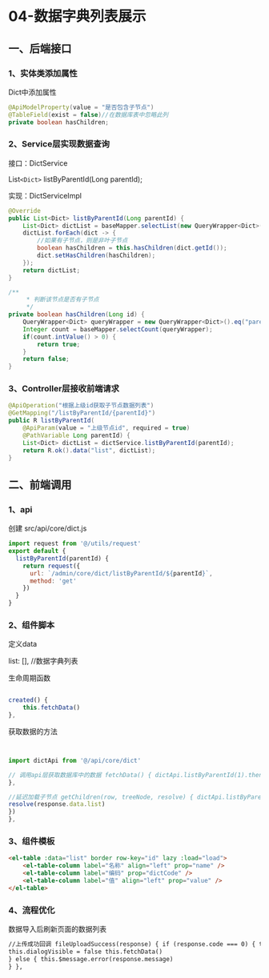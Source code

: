 # 04-数据字典列表展示

## 一、后端接口

### 1、实体类添加属性

Dict中添加属性

```java
@ApiModelProperty(value = "是否包含子节点")
@TableField(exist = false)//在数据库表中忽略此列
private boolean hasChildren;
```

### 2、Service层实现数据查询

接口：DictService

List`<Dict>` listByParentId(Long parentId);

实现：DictServiceImpl

```java
@Override
public List<Dict> listByParentId(Long parentId) {
    List<Dict> dictList = baseMapper.selectList(new QueryWrapper<Dict>().eq("parent_id", parentId));
    dictList.forEach(dict -> {
        //如果有子节点，则是非叶子节点
        boolean hasChildren = this.hasChildren(dict.getId());
        dict.setHasChildren(hasChildren);
    });
    return dictList;
}

/**
     * 判断该节点是否有子节点
     */
private boolean hasChildren(Long id) {
    QueryWrapper<Dict> queryWrapper = new QueryWrapper<Dict>().eq("parent_id", id);
    Integer count = baseMapper.selectCount(queryWrapper);
    if(count.intValue() > 0) {
        return true;
    }
    return false;
}
```

### 3、Controller层接收前端请求

```java
@ApiOperation("根据上级id获取子节点数据列表")
@GetMapping("/listByParentId/{parentId}")
public R listByParentId(
    @ApiParam(value = "上级节点id", required = true)
    @PathVariable Long parentId) {
    List<Dict> dictList = dictService.listByParentId(parentId);
    return R.ok().data("list", dictList);
}
```

## 二、前端调用

### 1、api

创建 src/api/core/dict.js

```js
import request from '@/utils/request'
export default {
  listByParentId(parentId) {
    return request({
      url: `/admin/core/dict/listByParentId/${parentId}`,
      method: 'get'
    })
  }
}
```

### 2、组件脚本

定义data

list: [], //数据字典列表

生命周期函数

```js

created() {
    this.fetchData()
},
```

获取数据的方法

```js


import dictApi from '@/api/core/dict'

// 调用api层获取数据库中的数据 fetchData() { dictApi.listByParentId(1).then(response => { this.list = response.data.list })
},

//延迟加载子节点 getChildren(row, treeNode, resolve) { dictApi.listByParentId(row.id).then(response => { //负责将子节点数据展示在展开的列表中  
resolve(response.data.list)
})
},
```

### 3、组件模板
```html
<el-table :data="list" border row-key="id" lazy :load="load">
    <el-table-column label="名称" align="left" prop="name" />
    <el-table-column label="编码" prop="dictCode" />
    <el-table-column label="值" align="left" prop="value" />
</el-table>
```

### 4、流程优化

数据导入后刷新页面的数据列表
```html
//上传成功回调 fileUploadSuccess(response) { if (response.code === 0) { this.$message.success('数据导入成功')
this.dialogVisible = false this.fetchData()
} else { this.$message.error(response.message)
} },
```

